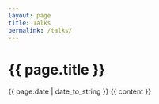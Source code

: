 ```yaml
---
layout: page
title: Talks
permalink: /talks/
---
```


<div class="post">
  <h1 class="post-title">{{ page.title }}</h1>
  <span class="post-date">{{ page.date | date_to_string }}</span>
  {{ content }}
</div>
